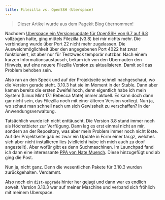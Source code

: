 ```yaml
---
title: Filezilla vs. OpenSSH (Uberspace)
---
```


> Dieser Artikel wurde aus dem Pagekit Blog übernommen!

Nachdem [Uberspace ein Versionsupdate für OpenSSH von 6.7 auf 6.8](https://blog.uberspace.de/kuck-mal-wer-da-hort-openssh-6-8/) vollzogen hatte, ging mittels Filezilla (v3.8) bei mir nichts mehr. Die verbindung wurde über Port 22 nicht mehr zugelassen. Die Ausweichmöglichkeit über den angegebenen Port 4022 hat zwar funktioniert, ist aber nur für Testzweck temporär nutzbar. 
Nach einem kurzen Informationsaustausch, bekam ich von den Ubernauten den Hinweis, auf eine neuere Filezilla Version zu aktualisieren. Damit soll das Problem behoben sein.

Also ran an den Speck und auf der Projektseite schnell nachgeschaut, wo die Version gerade steht. 3.10.3 hat sie im Moment in der Stable. 
Dann aber kamen bereits die ersten Zweifel hoch, denn eigentlich habe ich mein System (Linux Mint 17.1 Rebecca Mate) immer aktuell. Es kann doch dann gar nicht sein, das Filezilla noch mit einer älteren Version vorliegt. Nun ja, wo schaut man schnell nach um sich Gewissheit zu verschaffen? In der Anwendungsverwaltung. 

Tatsächlich wurde ich nicht enttäuscht. Die Version 3.8 stand immer noch als Höchstbieter zur Verfügung. Dann lag es erst einmal nicht an mir, sondern an der Repository, was aber mein Problem immer noch nicht löste.
Auf der Projektseite gab es zwar ein Update in Form einer tar.gz, welches sich aber nicht installieren lies (vielleicht habe ich mich auch zu doof angestellt). Aber wofür gibt es denn Suchmaschinen.
Im Launchpad fand ich dann eine interessante [PPA von Nate Muench](https://launchpad.net/~n-muench/+archive/ubuntu/programs-ppa). Diese hinzugefügt und ab ging die Post.

Nun ja, nicht ganz. Denn die wesentlichen Pakete für 3.10.3 wurden zurückgehalten. Verdammt.

Also noch ein `dist-upgrade` hinter her gejagt und dann war es endlich soweit. Version 3.10.3 war auf meiner Maschine und verband sich fröhlich mit meinem Uberspace.